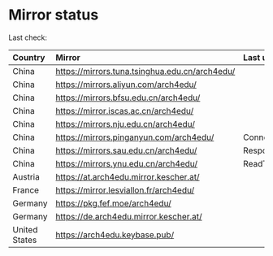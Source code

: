 <script src="./time.js"></script>
# Mirror status
Last check: <script type="text/javascript">localize(1669987537.7123241);</script>

|Country|Mirror|Last update|
|:------|:-----|:----------|
|China|https://mirrors.tuna.tsinghua.edu.cn/arch4edu/|<script type="text/javascript">localize(1669962901);</script>|
|China|https://mirrors.aliyun.com/arch4edu/|<script type="text/javascript">localize(1669876732);</script>|
|China|https://mirrors.bfsu.edu.cn/arch4edu/|<script type="text/javascript">localize(1669962901);</script>|
|China|https://mirror.iscas.ac.cn/arch4edu/|<script type="text/javascript">localize(1669962901);</script>|
|China|https://mirrors.nju.edu.cn/arch4edu/|<script type="text/javascript">localize(1669876732);</script>|
|China|https://mirrors.pinganyun.com/arch4edu/|ConnectTimeout|
|China|https://mirrors.sau.edu.cn/arch4edu/|Response 500|
|China|https://mirrors.ynu.edu.cn/arch4edu/|ReadTimeout|
|Austria|https://at.arch4edu.mirror.kescher.at/|<script type="text/javascript">localize(1669962901);</script>|
|France|https://mirror.lesviallon.fr/arch4edu/|<script type="text/javascript">localize(1669962901);</script>|
|Germany|https://pkg.fef.moe/arch4edu/|<script type="text/javascript">localize(1669962901);</script>|
|Germany|https://de.arch4edu.mirror.kescher.at/|<script type="text/javascript">localize(1669962901);</script>|
|United States|https://arch4edu.keybase.pub/|<script type="text/javascript">localize(1669919743);</script>|

<script src="./tablefilter/tablefilter.js"></script>
<script src="./table.js"></script>